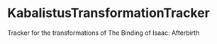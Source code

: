 # KabalistusTransformationTracker
Tracker for the transformations of The Binding of Isaac: Afterbirth
